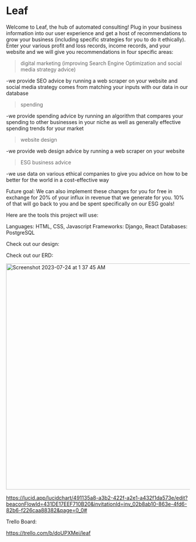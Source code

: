 # Leaf

Welcome to Leaf, the hub of automated consulting! Plug in your business information into our user experience and get a host of recommendations to grow your business (including specific strategies for you to do it ethically). Enter your various profit and loss records, income records, and your website and we will give you recommendations in four specific areas: 

>digital marketing (improving Search Engine Optimization and social media strategy advice)
>
  -we provide SEO advice by running a web scraper on your website and social media strategy comes from matching your inputs with our data in our database
>spending
>
  -we provide spending advice by running an algorithm that compares your spending to other businesses in your niche as well as generally effective spending   trends for your market
>website design
>
  -we provide web design advice by running a web scraper on your website
>ESG business advice
>
  -we use data on various ethical companies to give you advice on how to be better for the world in a cost-effective way

Future goal:
We can also implement these changes for you for free in exchange for 20% of your influx in revenue that we generate for you. 10% of that will go back to you and be spent specifically on our ESG goals!

Here are the tools this project will use:

Languages: HTML, CSS, Javascript
Frameworks: Django, React
Databases: PostgreSQL

Check out our design:

Check out our ERD: 

<img width="618" alt="Screenshot 2023-07-24 at 1 37 45 AM" src="https://github.com/jlemenager/Leaf/assets/131897602/c6087a81-a314-4257-8ad9-98fd8a6e0c0c">

https://lucid.app/lucidchart/491135a8-a3b2-422f-a2e1-a432f1da573e/edit?beaconFlowId=431DE17EEF710B20&invitationId=inv_02b8ab10-863e-4fd6-82b6-f226caa88382&page=0_0#

Trello Board:

https://trello.com/b/doUPXMei/leaf
